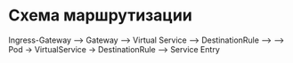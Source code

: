 # Схема маршрутизации

Ingress-Gateway --> Gateway --> Virtual Service --> DestinationRule --> 
--> Pod -> VirtualService -> DestinationRule --> Service Entry